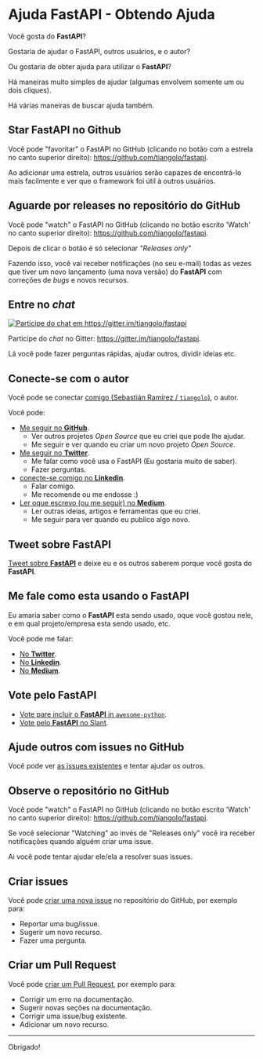 # Ajuda FastAPI - Obtendo Ajuda

Você gosta do **FastAPI**?

Gostaria de ajudar o FastAPI, outros usuários, e o autor?

Ou gostaria de obter ajuda para utilizar o **FastAPI**?

Há maneiras muito simples de ajudar (algumas envolvem somente um ou dois cliques). 

Há várias maneiras de buscar ajuda também.

## Star **FastAPI** no Github

Você pode "favoritar" o FastAPI no GitHub (clicando no botão com a estrela no canto superior direito): <a href="https://github.com/tiangolo/fastapi" class="external-link" target="_blank">https://github.com/tiangolo/fastapi</a>.

Ao adicionar uma estrela, outros usuários serão capazes de encontrá-lo mais facilmente e ver que o framework foi útil à outros usuários.

## Aguarde por releases no repositório do GitHub

Você pode "watch" o FastAPI no GitHub (clicando no botão escrito 'Watch' no canto superior direito): <a href="https://github.com/tiangolo/fastapi" class="external-link" target="_blank">https://github.com/tiangolo/fastapi</a>.

Depois de clicar o botão é só selecionar _"Releases only"_

Fazendo isso, você vai receber notificações (no seu e-mail) todas as vezes que tiver um novo lançamento (uma nova versão) do **FastAPI** com correções de _bugs_ e novos recursos.

## Entre no _chat_

<a href="https://gitter.im/tiangolo/fastapi?utm_source=badge&utm_medium=badge&utm_campaign=pr-badge&utm_content=badge" target="_blank">
    <img src="https://badges.gitter.im/tiangolo/fastapi.svg" alt="Participe do chat em https://gitter.im/tiangolo/fastapi">
</a>

Participe do _chat_ no Gitter: <a href="https://gitter.im/tiangolo/fastapi" class="external-link" target="_blank">https://gitter.im/tiangolo/fastapi</a>.

Lá você pode fazer perguntas rápidas, ajudar outros, dividir ideias etc.

## Conecte-se com o autor

Você pode se conectar <a href="https://tiangolo.com" class="external-link" target="_blank">comigo (Sebastián Ramírez / `tiangolo`)</a>, o autor.
    
Você pode:

* <a href="https://github.com/tiangolo" class="external-link" target="_blank">Me seguir no **GitHub**</a>.
    * Ver outros projetos _Open Source_ que eu criei que pode lhe ajudar.
    * Me seguir e ver quando eu criar um novo projeto _Open Source_.
* <a href="https://twitter.com/tiangolo" class="external-link" target="_blank">Me seguir no **Twitter**</a>.
    * Me falar como você usa o FastAPI (Eu gostaria muito de saber).
    * Fazer perguntas.
* <a href="https://www.linkedin.com/in/tiangolo/" class="external-link" target="_blank">conecte-se comigo no **Linkedin**</a>.
    * Falar comigo.
    * Me recomende ou me endosse :)
* <a href="https://medium.com/@tiangolo" class="external-link" target="_blank">Ler oque escrevo (ou me seguir) no **Medium**</a>.
    * Ler outras ideias, artigos e ferramentas que eu criei.
    * Me seguir para ver quando eu publico algo novo.

## Tweet sobre **FastAPI**

<a href="https://twitter.com/compose/tweet?text=Estou amando o FastAPI porque... https://github.com/tiangolo/fastapi cc @tiangolo" class="external-link" target="_blank">Tweet sobre **FastAPI**</a> e deixe eu e os outros saberem porque você gosta do **FastAPI**.

## Me fale como esta usando o **FastAPI**

Eu amaria saber como o **FastAPI** esta sendo usado, oque você gostou nele, e em qual projeto/empresa esta sendo usado, etc.

Você pode me falar:

* <a href="https://twitter.com/compose/tweet?text=Oi @tiangolo, Estou usando o FastAPI na..." class="external-link" target="_blank">No **Twitter**</a>.
* <a href="https://www.linkedin.com/in/tiangolo/" class="external-link" target="_blank">No **Linkedin**</a>.
* <a href="https://medium.com/@tiangolo" class="external-link" target="_blank">No **Medium**</a>.

## Vote pelo FastAPI

* <a href="https://github.com/vinta/awesome-python/pull/1209" class="external-link" target="_blank">Vote pare incluir o **FastAPI** in `awesome-python`</a>.
* <a href="https://www.slant.co/options/34241/~fastapi-review" class="external-link" target="_blank">Vote pelo **FastAPI** no Slant</a>.

## Ajude outros com issues no GitHub

Você pode ver <a href="https://github.com/tiangolo/fastapi/issues" class="external-link" target="_blank">as issues existentes</a> e tentar ajudar os outros.

## Observe o repositório no GitHub

Você pode "watch" o FastAPI no GitHub (clicando no botão escrito 'Watch' no canto superior direito): <a href="https://github.com/tiangolo/fastapi" class="external-link" target="_blank">https://github.com/tiangolo/fastapi</a>.

Se você selecionar "Watching" ao invés de "Releases only" você ira receber notificações quando alguém criar uma issue.

Ai você pode tentar ajudar ele/ela a resolver suas issues.

## Criar issues

Você pode <a href="https://github.com/tiangolo/fastapi/issues/new/choose" class="external-link" target="_blank">criar uma nova issue</a> no repositório do GitHub, por exemplo para:

* Reportar uma bug/issue.
* Sugerir um novo recurso.
* Fazer uma pergunta.

## Criar um Pull Request

Você pode <a href="https://github.com/tiangolo/fastapi" class="external-link" target="_blank">criar um Pull Request</a>, por exemplo para:

* Corrigir um erro na documentação.
* Sugerir novas seções na documentação.
* Corrigir uma issue/bug existente.
* Adicionar um novo recurso.

---

Obrigado!
